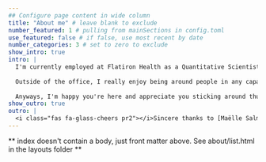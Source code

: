 ```yaml
---
## Configure page content in wide column
title: "About me" # leave blank to exclude
number_featured: 1 # pulling from mainSections in config.toml
use_featured: false # if false, use most recent by date
number_categories: 3 # set to zero to exclude
show_intro: true
intro: |
  I'm currently employed at Flatiron Health as a Quantitative Scientist where I collaborate daily with our engineers and healthcare providers to rethink how we can use our rich oncology data to affect patient lives. My job changes on any given day and ranges from conducting research to automating processes such as quality assessment. Also, very importantly, I lead our Whisky club.
  
  Outside of the office, I really enjoy being around people in any capacity - biking, hiking, craft beer, and chess. But I also enjoy a good book.
  
  Anyways, I'm happy you're here and appreciate you sticking around thus far. Check out some of my side projects and contact me if you see something you like!
show_outro: true
outro: |
  <i class="fas fa-glass-cheers pr2"></i>Sincere thanks to [Maëlle Salmon](https://masalmon.eu/) for her help naming this Hugo theme!
---
```


** index doesn't contain a body, just front matter above.
See about/list.html in the layouts folder **